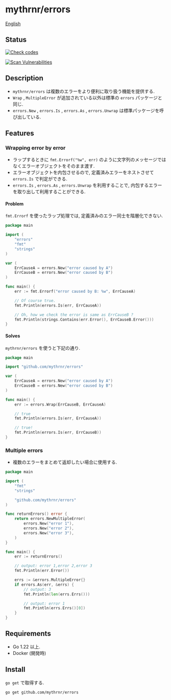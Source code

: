 # mythrnr/errors

[English](./README.md)

## Status

[![Check codes](https://github.com/mythrnr/errors/actions/workflows/check-code.yaml/badge.svg)](https://github.com/mythrnr/errors/actions/workflows/check-code.yaml)

[![Scan Vulnerabilities](https://github.com/mythrnr/errors/actions/workflows/scan-vulnerabilities.yaml/badge.svg)](https://github.com/mythrnr/errors/actions/workflows/scan-vulnerabilities.yaml)

## Description

- `mythrnr/errors` は複数のエラーをより便利に取り扱う機能を提供する.  
- `Wrap` , `MultipleError` が追加されている以外は標準の `errors` パッケージと同じ.
- `errors.New` , `errors.Is` , `errors.As` , `errors.Unwrap` は標準パッケージを呼び出している.

## Features

### Wrapping error by error

- ラップするときに `fmt.Errorf("%w", err)` のように文字列のメッセージではなくエラーオブジェクトをそのまま渡す.
- エラーオブジェクトを内包させるので, 定義済みエラーをネストさせて `errors.Is` で判定ができる.
- `errors.Is` , `errors.As` , `errors.Unwrap` を利用することで,
内包するエラーを取り出して利用することができる.  

#### Problem

`fmt.Errorf` を使ったラップ処理では, 定義済みのエラー同士を階層化できない.

```go
package main

import (
    "errors"
    "fmt"
    "strings"
)

var (
    ErrCauseA = errors.New("error caused by A")
    ErrCauseB = errors.New("error caused by B")
)

func main() {
    err := fmt.Errorf("error caused by B: %w", ErrCauseA)

    // Of course true.
    fmt.Println(errors.Is(err, ErrCauseA))

    // Oh, how we check the error is same as ErrCauseB ?
    fmt.Println(strings.Contains(err.Error(), ErrCauseB.Error()))
}
```

#### Solves

`mythrnr/errors` を使うと下記の通り.

```go
package main

import "github.com/mythrnr/errors"

var (
    ErrCauseA = errors.New("error caused by A")
    ErrCauseB = errors.New("error caused by B")
)

func main() {
    err := errors.Wrap(ErrCauseB, ErrCauseA)

    // true
    fmt.Println(errors.Is(err, ErrCauseA))

    // true!
    fmt.Println(errors.Is(err, ErrCauseB))
}
```

### Multiple errors

- 複数のエラーをまとめて返却したい場合に使用する.

```go
package main

import (
    "fmt"
    "strings"

    "github.com/mythrnr/errors"
)

func returnErrors() error {
    return errors.NewMultipleError(
        errors.New("error 1"),
        errors.New("error 2"),
        errors.New("error 3"),
    )
}

func main() {
    err := returnErrors()

    // output: error 1,error 2,error 3
    fmt.Println(err.Error())

    errs := &errors.MultipleError{}
    if errors.As(err, &errs) {
        // output: 3
        fmt.Println(len(errs.Errs()))

        // output: error 1
        fmt.Println(errs.Errs()[0])
    }
}
```

## Requirements

- Go 1.22 以上.
- Docker (開発時)

## Install

`go get` で取得する.

```bash
go get github.com/mythrnr/errors
```
